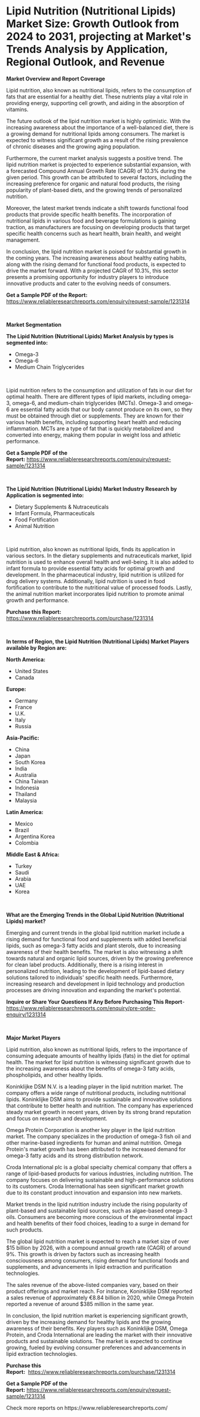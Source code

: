 <p><h1>Lipid Nutrition (Nutritional Lipids) Market Size: Growth Outlook from 2024 to 2031, projecting at Market's Trends Analysis by Application, Regional Outlook, and Revenue</h1></p><p><strong>Market Overview and Report Coverage</strong></p>
<p><p>Lipid nutrition, also known as nutritional lipids, refers to the consumption of fats that are essential for a healthy diet. These nutrients play a vital role in providing energy, supporting cell growth, and aiding in the absorption of vitamins.</p><p>The future outlook of the lipid nutrition market is highly optimistic. With the increasing awareness about the importance of a well-balanced diet, there is a growing demand for nutritional lipids among consumers. The market is expected to witness significant growth as a result of the rising prevalence of chronic diseases and the growing aging population.</p><p>Furthermore, the current market analysis suggests a positive trend. The lipid nutrition market is projected to experience substantial expansion, with a forecasted Compound Annual Growth Rate (CAGR) of 10.3% during the given period. This growth can be attributed to several factors, including the increasing preference for organic and natural food products, the rising popularity of plant-based diets, and the growing trends of personalized nutrition.</p><p>Moreover, the latest market trends indicate a shift towards functional food products that provide specific health benefits. The incorporation of nutritional lipids in various food and beverage formulations is gaining traction, as manufacturers are focusing on developing products that target specific health concerns such as heart health, brain health, and weight management.</p><p>In conclusion, the lipid nutrition market is poised for substantial growth in the coming years. The increasing awareness about healthy eating habits, along with the rising demand for functional food products, is expected to drive the market forward. With a projected CAGR of 10.3%, this sector presents a promising opportunity for industry players to introduce innovative products and cater to the evolving needs of consumers.</p></p>
<p><strong>Get a Sample PDF of the Report:</strong> <a href="https://www.reliableresearchreports.com/enquiry/request-sample/1231314">https://www.reliableresearchreports.com/enquiry/request-sample/1231314</a></p>
<p>&nbsp;</p>
<p><strong>Market Segmentation</strong></p>
<p><strong>The Lipid Nutrition (Nutritional Lipids) Market Analysis by types is segmented into:</strong></p>
<p><ul><li>Omega-3</li><li>Omega-6</li><li>Medium Chain Triglycerides</li></ul></p>
<p>&nbsp;</p>
<p><p>Lipid nutrition refers to the consumption and utilization of fats in our diet for optimal health. There are different types of lipid markets, including omega-3, omega-6, and medium-chain triglycerides (MCTs). Omega-3 and omega-6 are essential fatty acids that our body cannot produce on its own, so they must be obtained through diet or supplements. They are known for their various health benefits, including supporting heart health and reducing inflammation. MCTs are a type of fat that is quickly metabolized and converted into energy, making them popular in weight loss and athletic performance.</p></p>
<p><strong>Get a Sample PDF of the Report:</strong>&nbsp;<a href="https://www.reliableresearchreports.com/enquiry/request-sample/1231314">https://www.reliableresearchreports.com/enquiry/request-sample/1231314</a></p>
<p>&nbsp;</p>
<p><strong>The Lipid Nutrition (Nutritional Lipids) Market Industry Research by Application is segmented into:</strong></p>
<p><ul><li>Dietary Supplements & Nutraceuticals</li><li>Infant Formula, Pharmaceuticals</li><li>Food Fortification</li><li>Animal Nutrition</li></ul></p>
<p>&nbsp;</p>
<p><p>Lipid nutrition, also known as nutritional lipids, finds its application in various sectors. In the dietary supplements and nutraceuticals market, lipid nutrition is used to enhance overall health and well-being. It is also added to infant formula to provide essential fatty acids for optimal growth and development. In the pharmaceutical industry, lipid nutrition is utilized for drug delivery systems. Additionally, lipid nutrition is used in food fortification to contribute to the nutritional value of processed foods. Lastly, the animal nutrition market incorporates lipid nutrition to promote animal growth and performance.</p></p>
<p><strong>Purchase this Report:</strong>&nbsp; <a href="https://www.reliableresearchreports.com/purchase/1231314">https://www.reliableresearchreports.com/purchase/1231314</a></p>
<p>&nbsp;</p>
<p><strong>In terms of Region, the Lipid Nutrition (Nutritional Lipids) Market Players available by Region are:</strong></p>
<p>
    <p> <strong> North America: </strong>
        <ul>
            <li>United States</li>
            <li>Canada</li>
        </ul>
        </p> 
    <p> <strong> Europe: </strong>
        <ul>
            <li>Germany</li>
            <li>France</li>
            <li>U.K.</li>
            <li>Italy</li>
            <li>Russia</li>
        </ul>
        </p> 
    <p> <strong> Asia-Pacific: </strong>
        <ul>
            <li>China</li>
            <li>Japan</li>
            <li>South Korea</li>
            <li>India</li>
            <li>Australia</li>
            <li>China Taiwan</li>
            <li>Indonesia</li>
            <li>Thailand</li>
            <li>Malaysia</li>
        </ul>
        </p> 
    <p> <strong> Latin America: </strong>
        <ul>
            <li>Mexico</li>
            <li>Brazil</li>
            <li>Argentina Korea</li>
            <li>Colombia</li>
        </ul>
        </p> 
    <p> <strong> Middle East & Africa: </strong>
        <ul>
            <li>Turkey</li>
            <li>Saudi</li>
            <li>Arabia</li>
            <li>UAE</li>
            <li>Korea</li>
        </ul>
    </p>
    </p>
<p>&nbsp;</p>
<p><strong>What are the Emerging Trends in the Global Lipid Nutrition (Nutritional Lipids) market?</strong></p>
<p><p>Emerging and current trends in the global lipid nutrition market include a rising demand for functional food and supplements with added beneficial lipids, such as omega-3 fatty acids and plant sterols, due to increasing awareness of their health benefits. The market is also witnessing a shift towards natural and organic lipid sources, driven by the growing preference for clean label products. Additionally, there is a rising interest in personalized nutrition, leading to the development of lipid-based dietary solutions tailored to individuals' specific health needs. Furthermore, increasing research and development in lipid technology and production processes are driving innovation and expanding the market's potential.</p></p>
<p><strong>Inquire or Share Your Questions If Any Before Purchasing This Report</strong>- <a href="https://www.reliableresearchreports.com/enquiry/pre-order-enquiry/1231314">https://www.reliableresearchreports.com/enquiry/pre-order-enquiry/1231314</a></p>
<p>&nbsp;</p>
<p><strong>Major Market Players</strong></p>
<p><p>Lipid nutrition, also known as nutritional lipids, refers to the importance of consuming adequate amounts of healthy lipids (fats) in the diet for optimal health. The market for lipid nutrition is witnessing significant growth due to the increasing awareness about the benefits of omega-3 fatty acids, phospholipids, and other healthy lipids.</p><p>Koninklijke DSM N.V. is a leading player in the lipid nutrition market. The company offers a wide range of nutritional products, including nutritional lipids. Koninklijke DSM aims to provide sustainable and innovative solutions that contribute to better health and nutrition. The company has experienced steady market growth in recent years, driven by its strong brand reputation and focus on research and development.</p><p>Omega Protein Corporation is another key player in the lipid nutrition market. The company specializes in the production of omega-3 fish oil and other marine-based ingredients for human and animal nutrition. Omega Protein's market growth has been attributed to the increased demand for omega-3 fatty acids and its strong distribution network.</p><p>Croda International plc is a global specialty chemical company that offers a range of lipid-based products for various industries, including nutrition. The company focuses on delivering sustainable and high-performance solutions to its customers. Croda International has seen significant market growth due to its constant product innovation and expansion into new markets.</p><p>Market trends in the lipid nutrition industry include the rising popularity of plant-based and sustainable lipid sources, such as algae-based omega-3 oils. Consumers are becoming more conscious of the environmental impact and health benefits of their food choices, leading to a surge in demand for such products.</p><p>The global lipid nutrition market is expected to reach a market size of over $15 billion by 2026, with a compound annual growth rate (CAGR) of around 9%. This growth is driven by factors such as increasing health consciousness among consumers, rising demand for functional foods and supplements, and advancements in lipid extraction and purification technologies.</p><p>The sales revenue of the above-listed companies vary, based on their product offerings and market reach. For instance, Koninklijke DSM reported a sales revenue of approximately €8.84 billion in 2020, while Omega Protein reported a revenue of around $385 million in the same year.</p><p>In conclusion, the lipid nutrition market is experiencing significant growth, driven by the increasing demand for healthy lipids and the growing awareness of their benefits. Key players such as Koninklijke DSM, Omega Protein, and Croda International are leading the market with their innovative products and sustainable solutions. The market is expected to continue growing, fueled by evolving consumer preferences and advancements in lipid extraction technologies.</p></p>
<p><strong>Purchase this Report:</strong>&nbsp;&nbsp;<a href="https://www.reliableresearchreports.com/purchase/1231314">https://www.reliableresearchreports.com/purchase/1231314</a></p>
<p></p>
<p><strong>Get a Sample PDF of the Report:</strong>&nbsp;<a href="https://www.reliableresearchreports.com/enquiry/request-sample/1231314">https://www.reliableresearchreports.com/enquiry/request-sample/1231314</a></p>
<p>Check more reports on https://www.reliableresearchreports.com/</p>